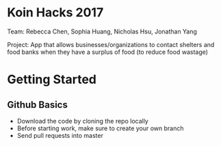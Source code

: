 # Koin Hacks 2017
Team: Rebecca Chen, Sophia Huang, Nicholas Hsu, Jonathan Yang

Project: App that allows businesses/organizations to contact shelters and food banks when they have a surplus of food (to reduce food wastage)

# Getting Started
## Github Basics
- Download the code by cloning the repo locally
- Before starting work, make sure to create your own branch
- Send pull requests into master
